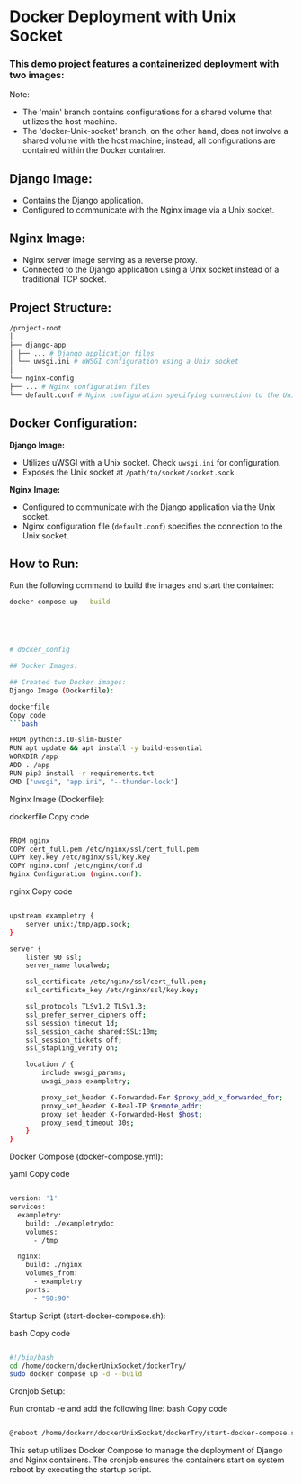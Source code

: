# Docker Deployment with Unix Socket

### This demo project features a containerized deployment with two images:

Note: 
- The 'main' branch contains configurations for a shared volume that utilizes the host machine.
- The 'docker-Unix-socket' branch, on the other hand, does not involve a shared volume with the host machine; instead, all configurations are contained within the Docker container.

## Django Image:

- Contains the Django application.
- Configured to communicate with the Nginx image via a Unix socket.

## Nginx Image:

- Nginx server image serving as a reverse proxy.
- Connected to the Django application using a Unix socket instead of a traditional TCP socket.

## Project Structure:
```bash
/project-root
│
├── django-app
│ ├── ... # Django application files
│ └── uwsgi.ini # uWSGI configuration using a Unix socket
│
└── nginx-config
├── ... # Nginx configuration files
└── default.conf # Nginx configuration specifying connection to the Unix socket

```

## Docker Configuration:

**Django Image:**

- Utilizes uWSGI with a Unix socket. Check `uwsgi.ini` for configuration.
- Exposes the Unix socket at `/path/to/socket/socket.sock`.

**Nginx Image:**

- Configured to communicate with the Django application via the Unix socket.
- Nginx configuration file (`default.conf`) specifies the connection to the Unix socket.

## How to Run:

Run the following command to build the images and start the container:

```bash
docker-compose up --build





# docker_config

## Docker Images:

## Created two Docker images:
Django Image (Dockerfile):

dockerfile
Copy code
```bash

FROM python:3.10-slim-buster
RUN apt update && apt install -y build-essential
WORKDIR /app
ADD . /app
RUN pip3 install -r requirements.txt
CMD ["uwsgi", "app.ini", "--thunder-lock"]
```
Nginx Image (Dockerfile):


dockerfile
Copy code
```bash

FROM nginx
COPY cert_full.pem /etc/nginx/ssl/cert_full.pem
COPY key.key /etc/nginx/ssl/key.key
COPY nginx.conf /etc/nginx/conf.d
Nginx Configuration (nginx.conf):
```
nginx
Copy code
```bash

upstream exampletry {
    server unix:/tmp/app.sock;
}

server {
    listen 90 ssl;
    server_name localweb;

    ssl_certificate /etc/nginx/ssl/cert_full.pem;
    ssl_certificate_key /etc/nginx/ssl/key.key;

    ssl_protocols TLSv1.2 TLSv1.3;
    ssl_prefer_server_ciphers off;
    ssl_session_timeout 1d;
    ssl_session_cache shared:SSL:10m;
    ssl_session_tickets off;
    ssl_stapling_verify on;

    location / {
        include uwsgi_params;
        uwsgi_pass exampletry;

        proxy_set_header X-Forwarded-For $proxy_add_x_forwarded_for;
        proxy_set_header X-Real-IP $remote_addr;
        proxy_set_header X-Forwarded-Host $host;
        proxy_send_timeout 30s;
    }
}

```

Docker Compose (docker-compose.yml):

yaml
Copy code
```bash

version: '1'
services:
  exampletry:
    build: ./exampletrydoc
    volumes:
      - /tmp

  nginx:
    build: ./nginx
    volumes_from:
      - exampletry
    ports:
      - "90:90"

```
Startup Script (start-docker-compose.sh):

bash
Copy code
```bash

#!/bin/bash
cd /home/dockern/dockerUnixSocket/dockerTry/
sudo docker compose up -d --build
```
Cronjob Setup:

Run crontab -e and add the following line:
bash
Copy code
```bash

@reboot /home/dockern/dockerUnixSocket/dockerTry/start-docker-compose.sh
```
This setup utilizes Docker Compose to manage the deployment of Django and Nginx containers. The cronjob ensures the containers start on system reboot by executing the startup script.





